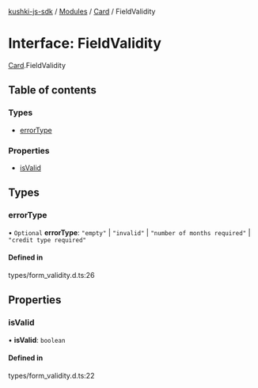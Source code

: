 [kushki-js-sdk](../README.md) / [Modules](../modules.md) / [Card](../modules/Card.md) / FieldValidity

# Interface: FieldValidity

[Card](../modules/Card.md).FieldValidity

## Table of contents

### Types

- [errorType](Card.FieldValidity.md#errortype)

### Properties

- [isValid](Card.FieldValidity.md#isvalid)

## Types

### errorType

• `Optional` **errorType**: ``"empty"`` \| ``"invalid"`` \| ``"number of months required"`` \| ``"credit type required"``

#### Defined in

types/form_validity.d.ts:26

## Properties

### isValid

• **isValid**: `boolean`

#### Defined in

types/form_validity.d.ts:22

